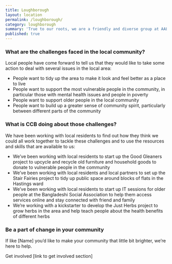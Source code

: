 ```yaml
---
title: Loughborough
layout: location
permalink: /loughborough/
category: loughborough
summary: 'True to our roots, we are a friendly and diverse group at AALGS.'
published: true
---
```


### What are the challenges faced in the local community? 

Local people have come forward to tell us that they would like to take some action to deal with several issues in the local area:

* People want to tidy up the area to make it look and feel better as a place to live
* People want to support the most vulnerable people in the community, in particular those with mental health issues and people in poverty
* People want to support older people in the local community
* People want to build up a greater sense of community spirit, particularly between different parts of the community

### What is CCB doing about those challenges? 

We have been working with local residents to find out how they think we could all work together to tackle these challenges and to use the resources and skills that are available to us:

* We’ve been working with local residents to start up the Good Gleaners project to upcycle and recycle old furniture and household goods to donate to vulnerable people in the community
* We’ve been working with local residents and local partners to set up the Stair Fairies project to tidy up public space around blocks of flats in the Hastings ward
* We’ve been working with local residents to start up IT sessions for older people at the Bangladeshi Social Association to help them access services online and stay connected with friend and family
* We’re working with a kickstarter to develop the Just Herbs project to grow herbs in the area and help teach people about the health benefits of different herbs

### Be a part of change in your community

If like [Name] you’d like to make your community that little bit brighter, we’re here to help. 

Get involved [link to get involved section]
